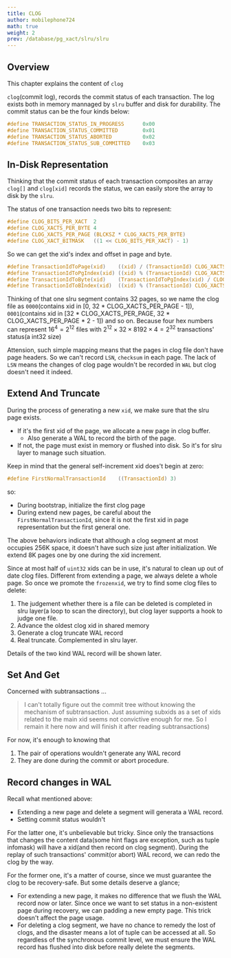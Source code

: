 ```yaml
---
title: CLOG
author: mobilephone724
math: true
weight: 2
prev: /database/pg_xact/slru/slru
---
```


## Overview
This chapter explains the content of `clog`

`clog`(commit log), records the commit status of each transaction. The log
exists both in memory mannaged by `slru` buffer and disk for durability. The
commit status can be the four kinds below:
```C
#define TRANSACTION_STATUS_IN_PROGRESS		0x00
#define TRANSACTION_STATUS_COMMITTED		0x01
#define TRANSACTION_STATUS_ABORTED			0x02
#define TRANSACTION_STATUS_SUB_COMMITTED	0x03
```




## In-Disk Representation
Thinking that the commit status of each transaction composites an array `clog[]`
and `clog[xid]` records the status, we can easily store the array to disk by the
`slru`.

The status of one transaction needs two bits to represent:
```C
#define CLOG_BITS_PER_XACT	2
#define CLOG_XACTS_PER_BYTE 4
#define CLOG_XACTS_PER_PAGE (BLCKSZ * CLOG_XACTS_PER_BYTE)
#define CLOG_XACT_BITMASK	((1 << CLOG_BITS_PER_XACT) - 1)
```

So we can get the xid's index and offset in page and byte.
```C
#define TransactionIdToPage(xid)	((xid) / (TransactionId) CLOG_XACTS_PER_PAGE)
#define TransactionIdToPgIndex(xid) ((xid) % (TransactionId) CLOG_XACTS_PER_PAGE)
#define TransactionIdToByte(xid)	(TransactionIdToPgIndex(xid) / CLOG_XACTS_PER_BYTE)
#define TransactionIdToBIndex(xid)	((xid) % (TransactionId) CLOG_XACTS_PER_BYTE)
```

Thinking of that one slru segment contains 32 pages, so we name the clog file as
`0000`(contains xid in [0, 32 * CLOG_XACTS_PER_PAGE - 1]), `0001`(contains xid
in [32 * CLOG_XACTS_PER_PAGE, 32 * CLOG_XACTS_PER_PAGE * 2 - 1]) and so on.
Because four hex numbers can represent $16^4=2^{12}$ files with
$2^{12} \times 32 \times 8192 \times 4 = 2^{32}$ transactions' status(a int32 size)

Attension, such simple mapping means that the pages in clog file don't have
page headers. So we can't record `LSN`, `checksum` in each page. The lack of
`LSN` means the changes of clog page wouldn't be recorded in `WAL` but clog
doesn't need it indeed.





## Extend And Truncate
During the process of generating a new `xid`, we make sure that the slru page
exists.
* If it's the first xid of the page, we allocate a new page in clog buffer.
  * Also generate a WAL to record the birth of the page.
* If not, the page must exist in memory or flushed into disk. So it's for slru
  layer to manage such situation.

Keep in mind that the general self-increment xid does't begin at zero:
```C
#define FirstNormalTransactionId	((TransactionId) 3)
```
so:
* During bootstrap, initialize the first clog page
* During extend new pages, be careful about the `FirstNormalTransactionId`,
  since it is not the first xid in page representation but the first general one.

The above behaviors indicate that although a clog segment at most occupies 256K
space, it doesn't have such size just after initialization. We extend 8K pages
one by one during the xid increment.

Since at most half of `uint32` xids can be in use, it's natural to clean up out
of date clog files. Different from extending a page, we always delete a whole
page. So once we promote the `frozenxid`, we try to find some clog files to
delete:
1. The judgement whether there is a file can be deleted is completed in slru
   layer(a loop to scan the directory), but clog layer supports a hook to judge
   one file.
2. Advance the oldest clog xid in shared memory
3. Generate a clog truncate WAL record
4. Real truncate. Complemented in slru layer.

Details of the two kind WAL record will be shown later.

## Set And Get
Concerned with subtransactions ...
> I can't totally figure out the commit tree without knowing the mechanism of
> subtransaction. Just assuming subxids as a set of xids related to the main xid
> seems not convictive enough for me. So I remain it here now and will finish it
> after reading subtransactions)

For now, it's enough to knowing that
1. The pair of operations wouldn't generate any WAL record
2. They are done during the commit or abort procedure.

## Record changes in WAL
Recall what mentioned above:
* Extending a new page and delete a segment will generata a WAL record.
* Setting commit status wouldn't

For the latter one, it's unbelievable but tricky. Since only the transactions
that changes the content data(some hint flags are exception, such as tuple
infomask) will have a xid(and then record on clog segment). During the replay of
such transactions' commit(or abort) WAL record, we can redo the clog by the way.

For the former one, it's a matter of course, since we must guarantee the clog to
be recovery-safe. But some details deserve a glance;
* For extending a new page, it makes no difference that we flush the WAL record
  now or later. Since once we want to set status in a non-existent page during
  recovery, we can padding a new empty page. This trick doesn't affect the page
  usage.
* For deleting a clog segment, we have no chance to remedy the lost of clogs,
  and the disaster means a lot of tuple can be accessed at all. So regardless of
  the synchronous commit level, we must ensure the WAL record has flushed into
  disk before really delete the segments.


